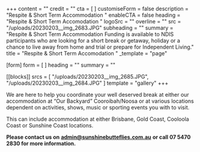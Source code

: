 +++
content = ""
credit = ""
cta = [ ]
customiseForm = false
description = "Respite & Short Term Accommodation "
enableCTA = false
heading = "Respite & Short Term Accomodation "
logoSrc = ""
overline = ""
src = "/uploads/20230203__img_2683.JPG"
subheading = ""
summary = "Respite & Short Term Accommodation Funding is available to NDIS participants who are looking for a short break or getaway, holiday or a chance to live away from home and trial or prepare for Independent Living."
title = "Respite & Short Term Accomodation "
_template = "page"

[form]
form = [ ]
heading = ""
summary = ""

[[blocks]]
srcs = [
  "/uploads/20230203__img_2685.JPG",
  "/uploads/20230203__img_2684.JPG"
]
template = "gallery"
+++

We are here to help you coordinate your well deserved break at either our accommodation at “Our Backyard” Cooroibah/Noosa or at various locations dependent on activities, shows, music or sporting events you with to visit. 

This can include accommodation at either Brisbane, Gold Coast, Cooloola Coast or Sunshine Coast locations.

**Please contact us on** [**admin@sunshinebutteflies.com.au**](mailto:admin@sunshinebutteflies.com.au) **or call 07 5470 2830 for more information.**
